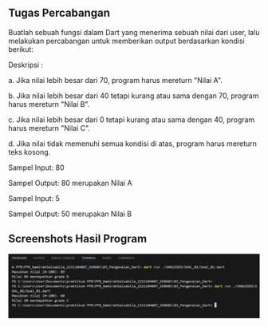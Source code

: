 ## Tugas Percabangan

Buatlah sebuah fungsi dalam Dart yang menerima sebuah nilai dari user, lalu melakukan
percabangan untuk memberikan output berdasarkan kondisi berikut:

Deskripsi :

a. Jika nilai lebih besar dari 70, program harus mereturn "Nilai A". 

b. Jika nilai lebih besar dari 40 tetapi kurang atau sama dengan 70, program harus
mereturn "Nilai B".

c. Jika nilai lebih besar dari 0 tetapi kurang atau sama dengan 40, program harus
mereturn "Nilai C".

d. Jika nilai tidak memenuhi semua kondisi di atas, program harus mereturn teks
kosong.


Sampel Input: 80

Sampel Output: 80 merupakan Nilai A

Sampel Input: 5

Sampel Output: 50 merupakan Nilai B

## Screenshots Hasil Program

![App Screenshot](./ss_soal_01.png)

